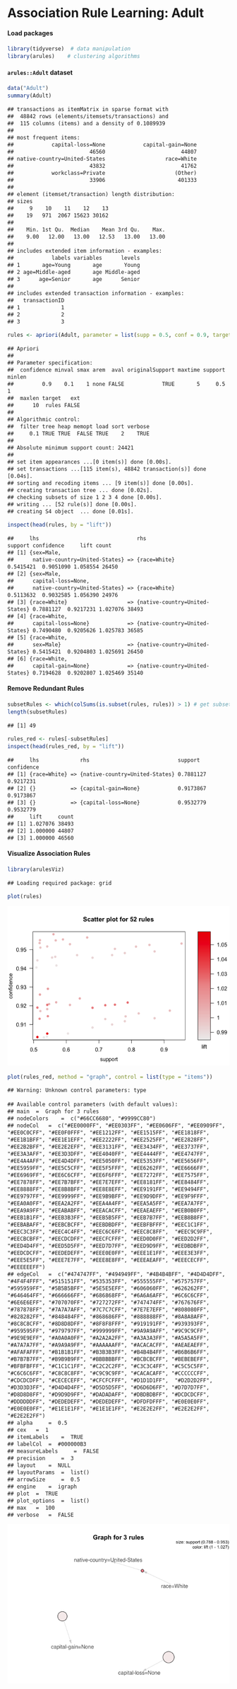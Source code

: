 Association Rule Learning: Adult
================

#### Load packages

``` r
library(tidyverse)  # data manipulation
library(arules)    # clustering algorithms
```

#### `arules::Adult` dataset

``` r
data("Adult")
summary(Adult)
```

    ## transactions as itemMatrix in sparse format with
    ##  48842 rows (elements/itemsets/transactions) and
    ##  115 columns (items) and a density of 0.1089939 
    ## 
    ## most frequent items:
    ##            capital-loss=None            capital-gain=None 
    ##                        46560                        44807 
    ## native-country=United-States                   race=White 
    ##                        43832                        41762 
    ##            workclass=Private                      (Other) 
    ##                        33906                       401333 
    ## 
    ## element (itemset/transaction) length distribution:
    ## sizes
    ##     9    10    11    12    13 
    ##    19   971  2067 15623 30162 
    ## 
    ##    Min. 1st Qu.  Median    Mean 3rd Qu.    Max. 
    ##    9.00   12.00   13.00   12.53   13.00   13.00 
    ## 
    ## includes extended item information - examples:
    ##            labels variables      levels
    ## 1       age=Young       age       Young
    ## 2 age=Middle-aged       age Middle-aged
    ## 3      age=Senior       age      Senior
    ## 
    ## includes extended transaction information - examples:
    ##   transactionID
    ## 1             1
    ## 2             2
    ## 3             3

``` r
rules <- apriori(Adult, parameter = list(supp = 0.5, conf = 0.9, target = "rules"))
```

    ## Apriori
    ## 
    ## Parameter specification:
    ##  confidence minval smax arem  aval originalSupport maxtime support minlen
    ##         0.9    0.1    1 none FALSE            TRUE       5     0.5      1
    ##  maxlen target   ext
    ##      10  rules FALSE
    ## 
    ## Algorithmic control:
    ##  filter tree heap memopt load sort verbose
    ##     0.1 TRUE TRUE  FALSE TRUE    2    TRUE
    ## 
    ## Absolute minimum support count: 24421 
    ## 
    ## set item appearances ...[0 item(s)] done [0.00s].
    ## set transactions ...[115 item(s), 48842 transaction(s)] done [0.04s].
    ## sorting and recoding items ... [9 item(s)] done [0.00s].
    ## creating transaction tree ... done [0.02s].
    ## checking subsets of size 1 2 3 4 done [0.00s].
    ## writing ... [52 rule(s)] done [0.00s].
    ## creating S4 object  ... done [0.01s].

``` r
inspect(head(rules, by = "lift"))
```

    ##     lhs                               rhs                              support confidence     lift count
    ## [1] {sex=Male,                                                                                          
    ##      native-country=United-States} => {race=White}                   0.5415421  0.9051090 1.058554 26450
    ## [2] {sex=Male,                                                                                          
    ##      capital-loss=None,                                                                                 
    ##      native-country=United-States} => {race=White}                   0.5113632  0.9032585 1.056390 24976
    ## [3] {race=White}                   => {native-country=United-States} 0.7881127  0.9217231 1.027076 38493
    ## [4] {race=White,                                                                                        
    ##      capital-loss=None}            => {native-country=United-States} 0.7490480  0.9205626 1.025783 36585
    ## [5] {race=White,                                                                                        
    ##      sex=Male}                     => {native-country=United-States} 0.5415421  0.9204803 1.025691 26450
    ## [6] {race=White,                                                                                        
    ##      capital-gain=None}            => {native-country=United-States} 0.7194628  0.9202807 1.025469 35140

#### Remove Redundant Rules

``` r
subsetRules <- which(colSums(is.subset(rules, rules)) > 1) # get subset rules in vector
length(subsetRules)  
```

    ## [1] 49

``` r
rules_red <- rules[-subsetRules]
inspect(head(rules_red, by = "lift"))
```

    ##     lhs             rhs                            support   confidence
    ## [1] {race=White} => {native-country=United-States} 0.7881127 0.9217231 
    ## [2] {}           => {capital-gain=None}            0.9173867 0.9173867 
    ## [3] {}           => {capital-loss=None}            0.9532779 0.9532779 
    ##     lift     count
    ## [1] 1.027076 38493
    ## [2] 1.000000 44807
    ## [3] 1.000000 46560

#### Visualize Association Rules

``` r
library(arulesViz)
```

    ## Loading required package: grid

``` r
plot(rules)
```

![](AR_Adult_files/figure-gfm/unnamed-chunk-1-1.png)<!-- -->

``` r
plot(rules_red, method = "graph", control = list(type = "items"))
```

    ## Warning: Unknown control parameters: type

    ## Available control parameters (with default values):
    ## main  =  Graph for 3 rules
    ## nodeColors    =  c("#66CC6680", "#9999CC80")
    ## nodeCol   =  c("#EE0000FF", "#EE0303FF", "#EE0606FF", "#EE0909FF", "#EE0C0CFF", "#EE0F0FFF", "#EE1212FF", "#EE1515FF", "#EE1818FF", "#EE1B1BFF", "#EE1E1EFF", "#EE2222FF", "#EE2525FF", "#EE2828FF", "#EE2B2BFF", "#EE2E2EFF", "#EE3131FF", "#EE3434FF", "#EE3737FF", "#EE3A3AFF", "#EE3D3DFF", "#EE4040FF", "#EE4444FF", "#EE4747FF", "#EE4A4AFF", "#EE4D4DFF", "#EE5050FF", "#EE5353FF", "#EE5656FF", "#EE5959FF", "#EE5C5CFF", "#EE5F5FFF", "#EE6262FF", "#EE6666FF", "#EE6969FF", "#EE6C6CFF", "#EE6F6FFF", "#EE7272FF", "#EE7575FF",  "#EE7878FF", "#EE7B7BFF", "#EE7E7EFF", "#EE8181FF", "#EE8484FF", "#EE8888FF", "#EE8B8BFF", "#EE8E8EFF", "#EE9191FF", "#EE9494FF", "#EE9797FF", "#EE9999FF", "#EE9B9BFF", "#EE9D9DFF", "#EE9F9FFF", "#EEA0A0FF", "#EEA2A2FF", "#EEA4A4FF", "#EEA5A5FF", "#EEA7A7FF", "#EEA9A9FF", "#EEABABFF", "#EEACACFF", "#EEAEAEFF", "#EEB0B0FF", "#EEB1B1FF", "#EEB3B3FF", "#EEB5B5FF", "#EEB7B7FF", "#EEB8B8FF", "#EEBABAFF", "#EEBCBCFF", "#EEBDBDFF", "#EEBFBFFF", "#EEC1C1FF", "#EEC3C3FF", "#EEC4C4FF", "#EEC6C6FF", "#EEC8C8FF",  "#EEC9C9FF", "#EECBCBFF", "#EECDCDFF", "#EECFCFFF", "#EED0D0FF", "#EED2D2FF", "#EED4D4FF", "#EED5D5FF", "#EED7D7FF", "#EED9D9FF", "#EEDBDBFF", "#EEDCDCFF", "#EEDEDEFF", "#EEE0E0FF", "#EEE1E1FF", "#EEE3E3FF", "#EEE5E5FF", "#EEE7E7FF", "#EEE8E8FF", "#EEEAEAFF", "#EEECECFF", "#EEEEEEFF")
    ## edgeCol   =  c("#474747FF", "#494949FF", "#4B4B4BFF", "#4D4D4DFF", "#4F4F4FFF", "#515151FF", "#535353FF", "#555555FF", "#575757FF", "#595959FF", "#5B5B5BFF", "#5E5E5EFF", "#606060FF", "#626262FF", "#646464FF", "#666666FF", "#686868FF", "#6A6A6AFF", "#6C6C6CFF", "#6E6E6EFF", "#707070FF", "#727272FF", "#747474FF", "#767676FF", "#787878FF", "#7A7A7AFF", "#7C7C7CFF", "#7E7E7EFF", "#808080FF", "#828282FF", "#848484FF", "#868686FF", "#888888FF", "#8A8A8AFF", "#8C8C8CFF", "#8D8D8DFF", "#8F8F8FFF", "#919191FF", "#939393FF",  "#959595FF", "#979797FF", "#999999FF", "#9A9A9AFF", "#9C9C9CFF", "#9E9E9EFF", "#A0A0A0FF", "#A2A2A2FF", "#A3A3A3FF", "#A5A5A5FF", "#A7A7A7FF", "#A9A9A9FF", "#AAAAAAFF", "#ACACACFF", "#AEAEAEFF", "#AFAFAFFF", "#B1B1B1FF", "#B3B3B3FF", "#B4B4B4FF", "#B6B6B6FF", "#B7B7B7FF", "#B9B9B9FF", "#BBBBBBFF", "#BCBCBCFF", "#BEBEBEFF", "#BFBFBFFF", "#C1C1C1FF", "#C2C2C2FF", "#C3C3C4FF", "#C5C5C5FF", "#C6C6C6FF", "#C8C8C8FF", "#C9C9C9FF", "#CACACAFF", "#CCCCCCFF", "#CDCDCDFF", "#CECECEFF", "#CFCFCFFF", "#D1D1D1FF",  "#D2D2D2FF", "#D3D3D3FF", "#D4D4D4FF", "#D5D5D5FF", "#D6D6D6FF", "#D7D7D7FF", "#D8D8D8FF", "#D9D9D9FF", "#DADADAFF", "#DBDBDBFF", "#DCDCDCFF", "#DDDDDDFF", "#DEDEDEFF", "#DEDEDEFF", "#DFDFDFFF", "#E0E0E0FF", "#E0E0E0FF", "#E1E1E1FF", "#E1E1E1FF", "#E2E2E2FF", "#E2E2E2FF", "#E2E2E2FF")
    ## alpha     =  0.5
    ## cex   =  1
    ## itemLabels    =  TRUE
    ## labelCol  =  #000000B3
    ## measureLabels     =  FALSE
    ## precision     =  3
    ## layout    =  NULL
    ## layoutParams  =  list()
    ## arrowSize     =  0.5
    ## engine    =  igraph
    ## plot  =  TRUE
    ## plot_options  =  list()
    ## max   =  100
    ## verbose   =  FALSE

![](AR_Adult_files/figure-gfm/unnamed-chunk-1-2.png)<!-- -->
